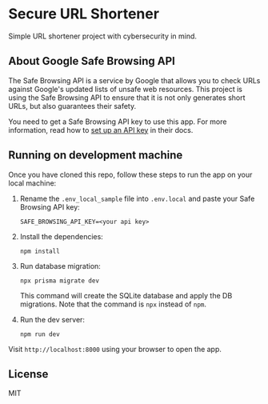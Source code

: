 Secure URL Shortener
====================
Simple URL shortener project with cybersecurity in mind.


## About Google Safe Browsing API
The Safe Browsing API is a service by Google that allows you to check URLs against Google's updated lists of unsafe web resources. This project is using the Safe Browsing API to ensure that it is not only generates short URLs, but also guarantees their safety. 

You need to get a Safe Browsing API key to use this app. For more information, read how to [set up an API key](https://developers.google.com/safe-browsing/v4/get-started) in their docs.


## Running on development machine
Once you have cloned this repo, follow these steps to run the app on your local machine:

1.  Rename the `.env_local_sample` file into `.env.local` and paste your Safe Browsing API key:

        SAFE_BROWSING_API_KEY=<your api key>

1.  Install the dependencies:

        npm install

1.  Run database migration:

        npx prisma migrate dev

    This command will create the SQLite database and apply the DB migrations. Note that the command is `npx` instead of `npm`.

1.  Run the dev server:

        npm run dev

Visit `http://localhost:8000` using your browser to open the app.

## License 
MIT
